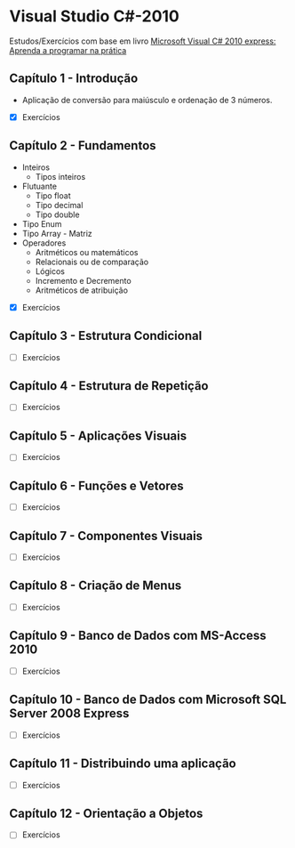 # Visual Studio C#-2010
Estudos/Exercícios com base em livro [Microsoft Visual C# 2010 express: Aprenda a programar na prática](https://www.estantevirtual.com.br/livros/luis-carlos-dos-santos/microsoft-visual-c-sharp-2010-express-aprenda-a-programar-na-pratica/11014866)

## Capítulo 1 - Introdução
* Aplicação de conversão para maiúsculo e ordenação de 3 números.
- [x] Exercícios 

## Capítulo 2 - Fundamentos
* Inteiros
  * Tipos inteiros
* Flutuante
  * Tipo float
  * Tipo decimal
  * Tipo double
* Tipo Enum
* Tipo Array - Matriz
* Operadores
  * Aritméticos ou matemáticos
  * Relacionais ou de comparação
  * Lógicos
  * Incremento e Decremento
  * Aritméticos de atribuição
- [x] Exercícios 


## Capítulo 3 - Estrutura Condicional
- [ ] Exercícios 

## Capítulo 4 - Estrutura de Repetição
- [ ] Exercícios 

## Capítulo 5 - Aplicações Visuais
- [ ] Exercícios 

## Capítulo 6 - Funções e Vetores
- [ ] Exercícios

## Capítulo 7 - Componentes Visuais
- [ ] Exercícios 

## Capítulo 8 - Criação de Menus
- [ ] Exercícios 

## Capítulo 9 - Banco de Dados com MS-Access 2010
- [ ] Exercícios 

## Capítulo 10 - Banco de Dados com Microsoft SQL Server 2008 Express
- [ ] Exercícios 

## Capítulo 11 - Distribuindo uma aplicação
- [ ] Exercícios 

## Capítulo 12 - Orientação a Objetos
- [ ] Exercícios

